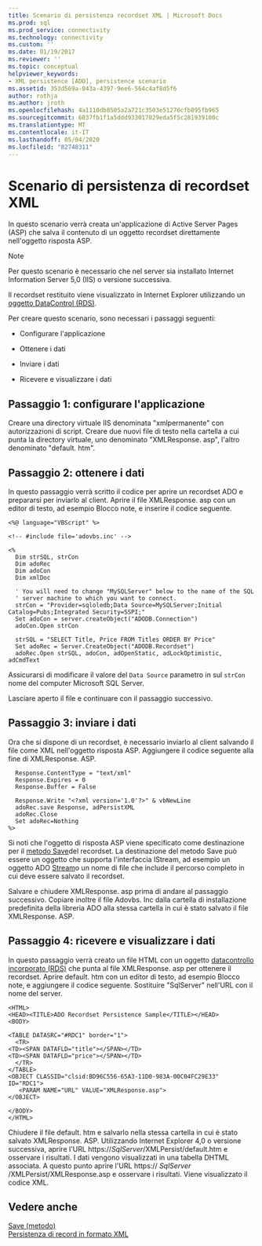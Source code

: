 ```yaml
---
title: Scenario di persistenza recordset XML | Microsoft Docs
ms.prod: sql
ms.prod_service: connectivity
ms.technology: connectivity
ms.custom: ''
ms.date: 01/19/2017
ms.reviewer: ''
ms.topic: conceptual
helpviewer_keywords:
- XML persistence [ADO], persistence scenario
ms.assetid: 353d569a-043a-4397-9ee6-564c4af8d5f6
author: rothja
ms.author: jroth
ms.openlocfilehash: 4a1110db8505a2a721c3503e51276cfb895fb965
ms.sourcegitcommit: 6037fb1f1a5ddd933017029eda5f5c281939100c
ms.translationtype: MT
ms.contentlocale: it-IT
ms.lasthandoff: 05/04/2020
ms.locfileid: "82748311"
---
```

# <a name="xml-recordset-persistence-scenario"></a>Scenario di persistenza di recordset XML
In questo scenario verrà creata un'applicazione di Active Server Pages (ASP) che salva il contenuto di un oggetto recordset direttamente nell'oggetto risposta ASP.  
  
> [!NOTE]
>  Per questo scenario è necessario che nel server sia installato Internet Information Server 5,0 (IIS) o versione successiva.  
  
 Il recordset restituito viene visualizzato in Internet Explorer utilizzando un [oggetto DataControl (RDS)](../../../ado/reference/rds-api/datacontrol-object-rds.md).  
  
 Per creare questo scenario, sono necessari i passaggi seguenti:  
  
-   Configurare l'applicazione  
  
-   Ottenere i dati  
  
-   Inviare i dati  
  
-   Ricevere e visualizzare i dati  
  
## <a name="step-1-set-up-the-application"></a>Passaggio 1: configurare l'applicazione  
 Creare una directory virtuale IIS denominata "xmlpermanente" con autorizzazioni di script. Creare due nuovi file di testo nella cartella a cui punta la directory virtuale, uno denominato "XMLResponse. asp", l'altro denominato "default. htm".  
  
## <a name="step-2-get-the-data"></a>Passaggio 2: ottenere i dati  
 In questo passaggio verrà scritto il codice per aprire un recordset ADO e prepararsi per inviarlo al client. Aprire il file XMLResponse. asp con un editor di testo, ad esempio Blocco note, e inserire il codice seguente.  
  
```  
<%@ language="VBScript" %>  
  
<!-- #include file='adovbs.inc' -->  
  
<%  
  Dim strSQL, strCon  
  Dim adoRec   
  Dim adoCon   
  Dim xmlDoc   
  
  ' You will need to change "MySQLServer" below to the name of the SQL   
  ' server machine to which you want to connect.  
  strCon = "Provider=sqloledb;Data Source=MySQLServer;Initial Catalog=Pubs;Integrated Security=SSPI;"  
  Set adoCon = server.createObject("ADODB.Connection")  
  adoCon.Open strCon  
  
  strSQL = "SELECT Title, Price FROM Titles ORDER BY Price"  
  Set adoRec = Server.CreateObject("ADODB.Recordset")  
  adoRec.Open strSQL, adoCon, adOpenStatic, adLockOptimistic, adCmdText  
```  
  
 Assicurarsi di modificare il valore del `Data Source` parametro in sul `strCon` nome del computer Microsoft SQL Server.  
  
 Lasciare aperto il file e continuare con il passaggio successivo.  
  
## <a name="step-3-send-the-data"></a>Passaggio 3: inviare i dati  
 Ora che si dispone di un recordset, è necessario inviarlo al client salvando il file come XML nell'oggetto risposta ASP. Aggiungere il codice seguente alla fine di XMLResponse. ASP.  
  
```  
  Response.ContentType = "text/xml"  
  Response.Expires = 0  
  Response.Buffer = False  
  
  Response.Write "<?xml version='1.0'?>" & vbNewLine  
  adoRec.save Response, adPersistXML  
  adoRec.Close  
  Set adoRec=Nothing  
%>  
```  
  
 Si noti che l'oggetto di risposta ASP viene specificato come destinazione per il [metodo Save](../../../ado/reference/ado-api/save-method.md)del recordset. La destinazione del metodo Save può essere un oggetto che supporta l'interfaccia IStream, ad esempio un oggetto ADO [Stream](../../../ado/reference/ado-api/stream-object-ado.md)o un nome di file che include il percorso completo in cui deve essere salvato il recordset.  
  
 Salvare e chiudere XMLResponse. asp prima di andare al passaggio successivo. Copiare inoltre il file Adovbs. Inc dalla cartella di installazione predefinita della libreria ADO alla stessa cartella in cui è stato salvato il file XMLResponse. ASP.  
  
## <a name="step-4-receive-and-display-the-data"></a>Passaggio 4: ricevere e visualizzare i dati  
 In questo passaggio verrà creato un file HTML con un oggetto [datacontrollo incorporato (RDS)](../../../ado/reference/rds-api/datacontrol-object-rds.md) che punta al file XMLResponse. asp per ottenere il recordset. Aprire default. htm con un editor di testo, ad esempio Blocco note, e aggiungere il codice seguente. Sostituire "SqlServer" nell'URL con il nome del server.  
  
```  
<HTML>  
<HEAD><TITLE>ADO Recordset Persistence Sample</TITLE></HEAD>  
<BODY>  
  
<TABLE DATASRC="#RDC1" border="1">  
  <TR>  
<TD><SPAN DATAFLD="title"></SPAN></TD>  
<TD><SPAN DATAFLD="price"></SPAN></TD>  
  </TR>  
</TABLE>  
<OBJECT CLASSID="clsid:BD96C556-65A3-11D0-983A-00C04FC29E33" ID="RDC1">  
   <PARAM NAME="URL" VALUE="XMLResponse.asp">  
</OBJECT>  
  
</BODY>  
</HTML>  
```  
  
 Chiudere il file default. htm e salvarlo nella stessa cartella in cui è stato salvato XMLResponse. ASP. Utilizzando Internet Explorer 4,0 o versione successiva, aprire l'URL https://*SqlServer*/XMLPersist/default.htm e osservare i risultati. I dati vengono visualizzati in una tabella DHTML associata. A questo punto aprire l'URL https:// *SqlServer* /XMLPersist/XMLResponse.asp e osservare i risultati. Viene visualizzato il codice XML.  
  
## <a name="see-also"></a>Vedere anche  
 [Save (metodo)](../../../ado/reference/ado-api/save-method.md)   
 [Persistenza di record in formato XML](../../../ado/guide/data/persisting-records-in-xml-format.md)
